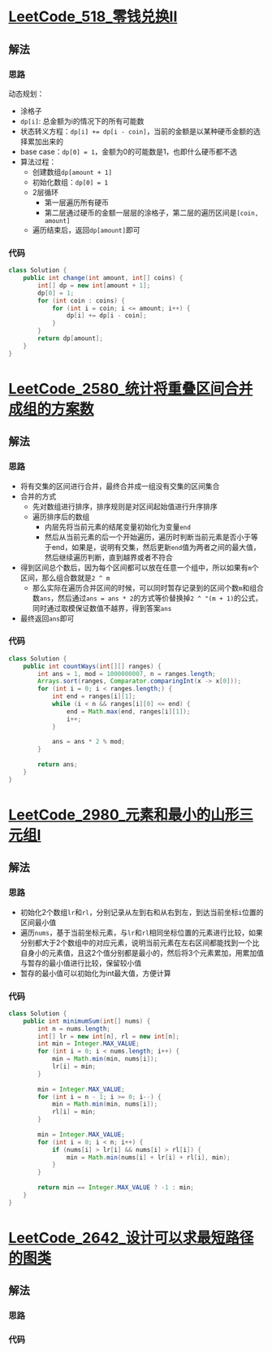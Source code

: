 # [LeetCode_518_零钱兑换II](https://leetcode.cn/problems/coin-change-ii)
## 解法
### 思路
动态规划：
- 涂格子
- `dp[i]`: 总金额为i的情况下的所有可能数
- 状态转义方程：`dp[i] += dp[i - coin]`，当前的金额是以某种硬币金额的选择累加出来的
- base case：`dp[0] = 1`，金额为0的可能数是1，也即什么硬币都不选
- 算法过程：
  - 创建数组`dp[amount + 1]`
  - 初始化数组：`dp[0] = 1`
  - 2层循环
    - 第一层遍历所有硬币
    - 第二层通过硬币的金额一层层的涂格子，第二层的遍历区间是`[coin, amount]`
  - 遍历结束后，返回`dp[amount]`即可
### 代码
```java
class Solution {
    public int change(int amount, int[] coins) {
        int[] dp = new int[amount + 1];
        dp[0] = 1;
        for (int coin : coins) {
            for (int i = coin; i <= amount; i++) {
                dp[i] += dp[i - coin];
            }
        }
        return dp[amount];
    }
}
```
# [LeetCode_2580_统计将重叠区间合并成组的方案数](https://leetcode.cn/problems/count-ways-to-group-overlapping-ranges)
## 解法
### 思路
- 将有交集的区间进行合并，最终合并成一组没有交集的区间集合
- 合并的方式
  - 先对数组进行排序，排序规则是对区间起始值进行升序排序
  - 遍历排序后的数组
    - 内层先将当前元素的结尾变量初始化为变量`end`
    - 然后从当前元素的后一个开始遍历，遍历时判断当前元素是否小于等于end，如果是，说明有交集，然后更新`end`值为两者之间的最大值，然后继续遍历判断，直到越界或者不符合
- 得到区间总个数后，因为每个区间都可以放在任意一个组中，所以如果有`m`个区间，那么组合数就是`2 ^ m`
  - 那么实际在遍历合并区间的时候，可以同时暂存记录到的区间个数`m`和组合数`ans`，然后通过`ans = ans * 2`的方式等价替换掉`2 ^ "(m + 1)`的公式，同时通过取模保证数值不越界，得到答案`ans`
- 最终返回`ans`即可
### 代码
```java
class Solution {
    public int countWays(int[][] ranges) {
        int ans = 1, mod = 1000000007, n = ranges.length;
        Arrays.sort(ranges, Comparator.comparingInt(x -> x[0]));
        for (int i = 0; i < ranges.length;) {
            int end = ranges[i][1];
            while (i < n && ranges[i][0] <= end) {
                end = Math.max(end, ranges[i][1]);
                i++;
            }
            
            ans = ans * 2 % mod;
        }
        
        return ans;
    }
}
```
# [LeetCode_2980_元素和最小的山形三元组I](https://leetcode.cn/problems/minimum-sum-of-mountain-triplets-i)
## 解法
### 思路
- 初始化2个数组`lr`和`rl`，分别记录从左到右和从右到左，到达当前坐标`i`位置的区间最小值
- 遍历`nums`，基于当前坐标元素，与`lr`和`rl`相同坐标位置的元素进行比较，如果分别都大于2个数组中的对应元素，说明当前元素在左右区间都能找到一个比自身小的元素值，且这2个值分别都是最小的，然后将3个元素累加，用累加值与暂存的最小值进行比较，保留较小值
- 暂存的最小值可以初始化为int最大值，方便计算
### 代码
```java
class Solution {
    public int minimumSum(int[] nums) {
        int n = nums.length;
        int[] lr = new int[n], rl = new int[n];
        int min = Integer.MAX_VALUE;
        for (int i = 0; i < nums.length; i++) {
            min = Math.min(min, nums[i]);
            lr[i] = min;
        }
        
        min = Integer.MAX_VALUE;
        for (int i = n - 1; i >= 0; i--) {
            min = Math.min(min, nums[i]);
            rl[i] = min;
        }
        
        min = Integer.MAX_VALUE;
        for (int i = 0; i < n; i++) {
            if (nums[i] > lr[i] && nums[i] > rl[i]) {
                min = Math.min(nums[i] + lr[i] + rl[i], min);
            }
        }
        
        return min == Integer.MAX_VALUE ? -1 : min;
    }
}
```
# [LeetCode_2642_设计可以求最短路径的图类](https://leetcode.cn/problems/design-graph-with-shortest-path-calculator)
## 解法
### 思路

### 代码
```java

```